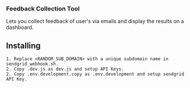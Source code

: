 ### Feedback Collection Tool
Lets you collect feedback of user's via emails and display the results on a dashboard.

## Installing
```
1. Replace <RANDOM_SUB_DOMAIN> with a unique subdomain name in sendgrid_webhook.sh.
2. Copy .dev.js as dev.js and setup API Keys.
2. Copy .env.development.copy as .env.development and setup sendgrid API Key.
```
